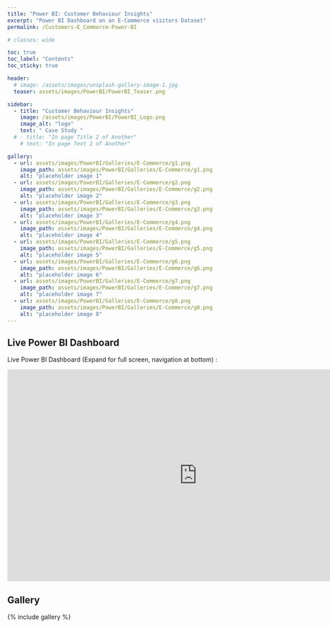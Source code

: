 ```yaml
---
title: "Power BI: Customer Behaviour Insights"
excerpt: "Power BI Dashboard on an E-Commerce visitors Dataset"
permalink: /Customers-E_Commerce-Power-BI

# classes: wide

toc: true
toc_label: "Contents"
toc_sticky: true

header:
  # image: /assets/images/unsplash-gallery-image-1.jpg
  teaser: assets/images/PowerBI/PowerBI_Teaser.png

sidebar:
  - title: "Customer Behaviour Insights"
    image: /assets/images/PowerBI/PowerBI_Logo.png
    image_alt: "logo"
    text: " Case Study "
  # - title: "In page Title 2 of Another"
    # text: "In page Text 2 of Another"

gallery:
  - url: assets/images/PowerBI/Galleries/E-Commerce/g1.png
    image_path: assets/images/PowerBI/Galleries/E-Commerce/g1.png
    alt: "placeholder image 1"
  - url: assets/images/PowerBI/Galleries/E-Commerce/g2.png
    image_path: assets/images/PowerBI/Galleries/E-Commerce/g2.png
    alt: "placeholder image 2"
  - url: assets/images/PowerBI/Galleries/E-Commerce/g3.png
    image_path: assets/images/PowerBI/Galleries/E-Commerce/g3.png
    alt: "placeholder image 3"
  - url: assets/images/PowerBI/Galleries/E-Commerce/g4.png
    image_path: assets/images/PowerBI/Galleries/E-Commerce/g4.png
    alt: "placeholder image 4"
  - url: assets/images/PowerBI/Galleries/E-Commerce/g5.png
    image_path: assets/images/PowerBI/Galleries/E-Commerce/g5.png
    alt: "placeholder image 5"
  - url: assets/images/PowerBI/Galleries/E-Commerce/g6.png
    image_path: assets/images/PowerBI/Galleries/E-Commerce/g6.png
    alt: "placeholder image 6"
  - url: assets/images/PowerBI/Galleries/E-Commerce/g7.png
    image_path: assets/images/PowerBI/Galleries/E-Commerce/g7.png
    alt: "placeholder image 7"
  - url: assets/images/PowerBI/Galleries/E-Commerce/g8.png
    image_path: assets/images/PowerBI/Galleries/E-Commerce/g8.png
    alt: "placeholder image 8"
---
```


## Live Power BI Dashboard

Live Power BI Dashboard (Expand for full screen, navigation at bottom) :
<iframe title="E-commerce Case Study" width="860" height="480" src="https://app.powerbi.com/view?r=eyJrIjoiNmE4NDk1MzMtNjA5YS00NzA2LWJiZjgtMTMxZThjMGEzZTA0IiwidCI6ImRmODY3OWNkLWE4MGUtNDVkOC05OWFjLWM4M2VkN2ZmOTVhMCJ9" frameborder="0" allowFullScreen="true"></iframe>



## Gallery

{% include gallery %}
<!-- {% include gallery caption="This is a sample gallery to go along with this case study." %} -->